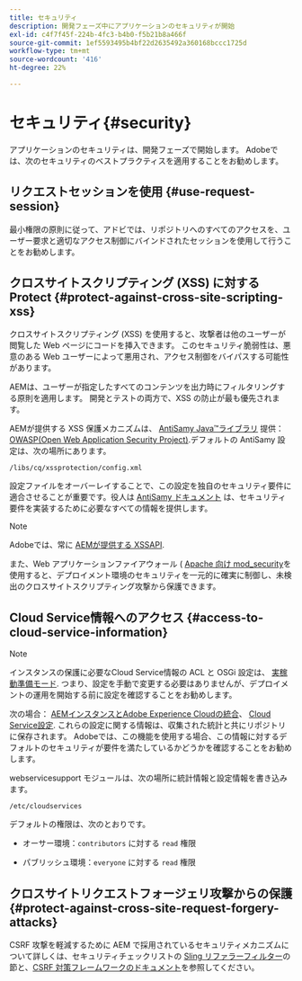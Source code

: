 ```yaml
---
title: セキュリティ
description: 開発フェーズ中にアプリケーションのセキュリティが開始
exl-id: c4f7f45f-224b-4fc3-b4b0-f5b21b8a466f
source-git-commit: 1ef5593495b4bf22d2635492a360168bccc1725d
workflow-type: tm+mt
source-wordcount: '416'
ht-degree: 22%

---
```


# セキュリティ{#security}

アプリケーションのセキュリティは、開発フェーズで開始します。 Adobeでは、次のセキュリティのベストプラクティスを適用することをお勧めします。

## リクエストセッションを使用 {#use-request-session}

最小権限の原則に従って、アドビでは、リポジトリへのすべてのアクセスを、ユーザー要求と適切なアクセス制御にバインドされたセッションを使用して行うことをお勧めします。

## クロスサイトスクリプティング (XSS) に対するProtect {#protect-against-cross-site-scripting-xss}

クロスサイトスクリプティング (XSS) を使用すると、攻撃者は他のユーザーが閲覧した Web ページにコードを挿入できます。 このセキュリティ脆弱性は、悪意のある Web ユーザーによって悪用され、アクセス制御をバイパスする可能性があります。

AEMは、ユーザーが指定したすべてのコンテンツを出力時にフィルタリングする原則を適用します。 開発とテストの両方で、XSS の防止が最も優先されます。

AEMが提供する XSS 保護メカニズムは、 [AntiSamy Java™ライブラリ](https://wiki.owasp.org/index.php/Category:OWASP_AntiSamy_Project) 提供： [OWASP(Open Web Application Security Project)](https://owasp.org/).デフォルトの AntiSamy 設定は、次の場所にあります。

`/libs/cq/xssprotection/config.xml`

設定ファイルをオーバーレイすることで、この設定を独自のセキュリティ要件に適合させることが重要です。役人は [AntiSamy ドキュメント](https://wiki.owasp.org/index.php/Category:OWASP_AntiSamy_Project) は、セキュリティ要件を実装するために必要なすべての情報を提供します。

>[!NOTE]
>
>Adobeでは、常に [AEMが提供する XSSAPI](https://developer.adobe.com/experience-manager/reference-materials/6-5/javadoc/com/adobe/granite/xss/XSSAPI.html).

また、Web アプリケーションファイアウォール ( [Apache 向け mod_security](https://www.modsecurity.org)を使用すると、デプロイメント環境のセキュリティを一元的に確実に制御し、未検出のクロスサイトスクリプティング攻撃から保護できます。

## Cloud Service情報へのアクセス {#access-to-cloud-service-information}

>[!NOTE]
>
>インスタンスの保護に必要なCloud Service情報の ACL と OSGi 設定は、 [実稼動準備モード](/help/sites-administering/production-ready.md). つまり、設定を手動で変更する必要はありませんが、デプロイメントの運用を開始する前に設定を確認することをお勧めします。

次の場合： [AEMインスタンスとAdobe Experience Cloudの統合](/help/sites-administering/marketing-cloud.md)、 [Cloud Service設定](/help/sites-developing/extending-cloud-config.md). これらの設定に関する情報は、収集された統計と共にリポジトリに保存されます。 Adobeでは、この機能を使用する場合、この情報に対するデフォルトのセキュリティが要件を満たしているかどうかを確認することをお勧めします。

webservicesupport モジュールは、次の場所に統計情報と設定情報を書き込みます。

`/etc/cloudservices`

デフォルトの権限は、次のとおりです。

* オーサー環境：`contributors` に対する `read` 権限

* パブリッシュ環境：`everyone` に対する `read` 権限

## クロスサイトリクエストフォージェリ攻撃からの保護 {#protect-against-cross-site-request-forgery-attacks}

CSRF 攻撃を軽減するために AEM で採用されているセキュリティメカニズムについて詳しくは、セキュリティチェックリストの [Sling リファラーフィルター](/help/sites-administering/security-checklist.md#protect-against-cross-site-request-forgery)の節と、[CSRF 対策フレームワークのドキュメント](/help/sites-developing/csrf-protection.md)を参照してください。
